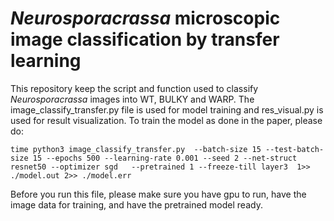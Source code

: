 # $Neurospora crassa$ microscopic image classification by transfer learning

This repository keep the script and function used to classify $Neurospora crassa$ images into WT, BULKY and WARP. The image_classify_transfer.py file is used for model training and res_visual.py is used for result visualization. To train the model as done in the paper, please do:

```
time python3 image_classify_transfer.py  --batch-size 15 --test-batch-size 15 --epochs 500 --learning-rate 0.001 --seed 2 --net-struct resnet50 --optimizer sgd   --pretrained 1 --freeze-till layer3  1>> ./model.out 2>> ./model.err
```

Before you run this file, please make sure you have gpu to run, have the image data for training, and have the pretrained model ready.
